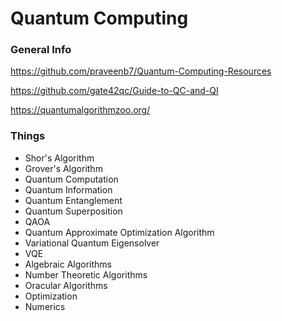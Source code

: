 # Quantum Computing

### General Info

https://github.com/praveenb7/Quantum-Computing-Resources

https://github.com/gate42qc/Guide-to-QC-and-QI

https://quantumalgorithmzoo.org/

### Things
- Shor's Algorithm
- Grover's Algorithm 
- Quantum Computation
- Quantum Information
- Quantum Entanglement 
- Quantum Superposition 
- QAOA 
- Quantum Approximate Optimization Algorithm 
- Variational Quantum Eigensolver 
- VQE 
- Algebraic Algorithms 
- Number Theoretic Algorithms 
- Oracular Algorithms 
- Optimization
- Numerics



